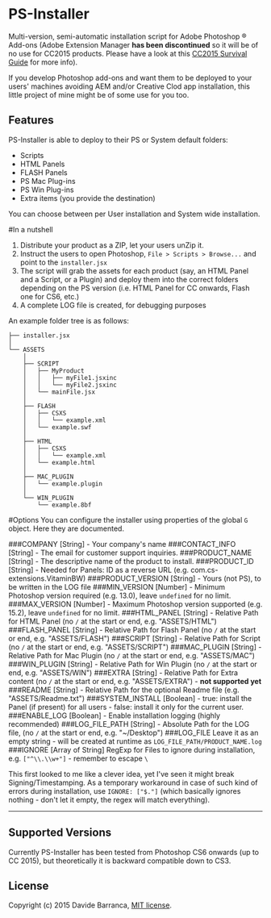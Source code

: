 PS-Installer
============

Multi-version, semi-automatic installation script for Adobe Photoshop ® Add-ons (Adobe Extension Manager **has been discontinued** so it will be of no use for CC2015 products. Please have a look at this [CC2015 Survival Guide](http://www.davidebarranca.com/2015/06/html-panel-tips-17-cc2015-survival-guide/) for more info).

If you develop Photoshop add-ons and want them to be deployed to your users' machines avoiding AEM and/or Creative Clod app installation, this little project of mine might be of some use for you too.

## Features

PS-Installer is able to deploy to their PS or System default folders:

- Scripts
- HTML Panels
- FLASH Panels
- PS Mac Plug-ins
- PS Win Plug-ins
- Extra items (you provide the destination)

You can choose between per User installation and System wide installation.

#In a nutshell

1. Distribute your product as a ZIP, let your users unZip it.
2. Instruct the users to open Photoshop, ```File > Scripts > Browse...``` and point to the ```installer.jsx```
3. The script will grab the assets for each product (say, an HTML Panel and a Script, or a Plugin) and deploy them into the correct folders depending on the PS version (i.e. HTML Panel for CC onwards, Flash one for CS6, etc.) 
4. A complete LOG file is created, for debugging purposes

An example folder tree is as follows:

	├── installer.jsx
	│   
	└── ASSETS
	    │
	    ├── SCRIPT
	    │   ├── MyProduct
	    │   │   ├── myFile1.jsxinc
	    │   │   └── myFile2.jsxinc
	    │   └── mainFile.jsx
	    │
	    ├── FLASH
	    │   ├── CSXS
	    │   │   └── example.xml
	    │   └── example.swf
	    │
	    ├── HTML
	    │   ├── CSXS
	    │   │   └── example.xml
	    │   └── example.html
	    │
	    ├── MAC_PLUGIN
	    │   └── example.plugin
	    │
	    └── WIN_PLUGIN
	        └── example.8bf


#Options
You can configure the installer using properties of the global ```G``` object. Here they are documented.

###COMPANY
[String] - Your company's name 
###CONTACT_INFO
[String] - The email for customer support inquiries.
###PRODUCT_NAME
[String] - The descriptive name of the product to install.
###PRODUCT_ID
[String] - Needed for Panels: ID as a reverse URL (e.g. com.cs-extensions.VitaminBW)
###PRODUCT_VERSION
[String] - Yours (not PS), to be written in the LOG file
###MIN_VERSION
[Number] - Minimum Photoshop version required (e.g. 13.0), leave ```undefined``` for no limit.
###MAX_VERSION
[Number] - Maximum Photoshop version supported (e.g. 15.2), leave ```undefined``` for no limit.
###HTML_PANEL
[String] - Relative Path for HTML Panel (no ```/``` at the start or end, e.g. "ASSETS/HTML")
###FLASH_PANEL
[String] - Relative Path for Flash Panel (no ```/``` at the start or end, e.g. "ASSETS/FLASH")
###SCRIPT
[String] - Relative Path for Script (no ```/``` at the start or end, e.g. "ASSETS/SCRIPT")
###MAC_PLUGIN
[String] - Relative Path for Mac Plugin (no ```/``` at the start or end, e.g. "ASSETS/MAC")
###WIN_PLUGIN
[String] - Relative Path for Win Plugin (no ```/``` at the start or end, e.g. "ASSETS/WIN")
###EXTRA
[String] - Relative Path for Extra content (no ```/``` at the start or end, e.g. "ASSETS/EXTRA") - **not supported yet**
###README
[String] - Relative Path for the optional Readme file (e.g. "ASSETS/Readme.txt")
###SYSTEM_INSTALL
[Boolean] - true: install the Panel (if present) for all users - false: install it only for the current user.
###ENABLE_LOG
[Boolean] - Enable installation logging (highly recommended)
###LOG_FILE_PATH
[String] - Absolute Path for the LOG file, (no ```/``` at the start or end, e.g. "~/Desktop")
###LOG_FILE
Leave it as an empty string - will be created at runtime as ```LOG_FILE_PATH/PRODUCT_NAME.log```
###IGNORE
[Array of String] RegExp for Files to ignore during installation, e.g. ```["^\\.\\w+"]``` - remember to escape ```\```

This first looked to me like a clever idea, yet I've seen it might break Signing/Timestamping. As a temporary workaround in case of such kind of errors during installation, use ```IGNORE: ["$."]``` (which basically ignores nothing - don't let it empty, the regex will match everything).

---

## Supported Versions

Currently PS-Installer has been tested from Photoshop CS6 onwards (up to CC 2015), but theoretically it is backward compatible down to CS3.

## License
Copyright (c) 2015 Davide Barranca, [MIT license](LICENSE).